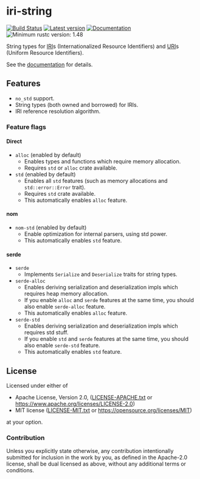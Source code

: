 # iri-string

[![Build Status](https://travis-ci.com/lo48576/iri-string.svg?branch=develop)](https://travis-ci.com/lo48576/iri-string)
[![Latest version](https://img.shields.io/crates/v/iri-string.svg)](https://crates.io/crates/iri-string)
[![Documentation](https://docs.rs/iri-string/badge.svg)](https://docs.rs/iri-string)
![Minimum rustc version: 1.48](https://img.shields.io/badge/rustc-1.48+-lightgray.svg)

String types for [IRI](https://tools.ietf.org/html/rfc3987)s (Internationalized Resource
Identifiers) and [URI](https://tools.ietf.org/html/rfc3986)s (Uniform Resource Identifiers).

See the [documentation](https://docs.rs/iri-string) for details.

## Features

* `no_std` support.
* String types (both owned and borrowed) for IRIs.
* IRI reference resolution algorithm.

### Feature flags

#### Direct
* `alloc` (enabled by default)
    + Enables types and functions which require memory allocation.
    + Requires `std` or `alloc` crate available.
* `std` (enabled by default)
    + Enables all `std` features (such as memory allocations and `std::error::Error` trait).
    + Requires `std` crate available.
    + This automatically enables `alloc` feature.

#### nom
* `nom-std` (enabled by default)
    + Enable optimization for internal parsers, using std power.
    + This automatically enables `std` feature.

#### serde
* `serde`
    + Implements `Serialize` and `Deserialize` traits for string types.
* `serde-alloc`
    + Enables deriving serialization and deserialization impls which requires heap memory allocation.
    + If you enable `alloc` and `serde` features at the same time, you should also enable `serde-alloc` feature.
    + This automatically enables `alloc` feature.
* `serde-std`
    + Enables deriving serialization and deserialization impls which requires std stuff.
    + If you enable `std` and `serde` features at the same time, you should also enable `serde-std` feature.
    + This automatically enables `std` feature.

## License

Licensed under either of

* Apache License, Version 2.0, ([LICENSE-APACHE.txt](LICENSE-APACHE.txt) or
  <https://www.apache.org/licenses/LICENSE-2.0>)
* MIT license ([LICENSE-MIT.txt](LICENSE-MIT.txt) or
  <https://opensource.org/licenses/MIT>)

at your option.

### Contribution

Unless you explicitly state otherwise, any contribution intentionally submitted
for inclusion in the work by you, as defined in the Apache-2.0 license, shall be
dual licensed as above, without any additional terms or conditions.
